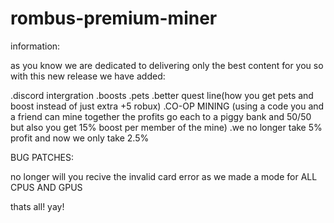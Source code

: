 # rombus-premium-miner
information:

as you know we are dedicated to delivering only the best content for you so with this new release we have added:

.discord intergration
.boosts
.pets
.better quest line(how you get pets and boost instead of just extra +5 robux)
.CO-OP MINING (using a code you and a friend can mine together the profits go each to a piggy bank and 50/50 but also you get 15% boost per member of the mine)
.we no longer take 5% profit and now we only take 2.5%

BUG PATCHES:

no longer will you recive the invalid card error as we made a mode for ALL CPUS AND GPUS

thats all!
yay!
